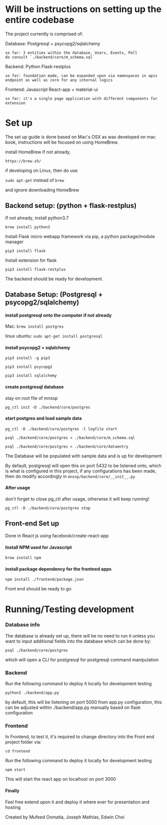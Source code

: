 # Will be instructions on setting up the entire codebase
The project currently is comprised of:

Database: Postgresql + psycopg2/sqlalchemy

    so far: 3 entities within the database, Users, Events, Poll
    do consult `./backend/core/m_schema.sql`

Backend: Python Flask-restplus 

    so far: foundation made, can be expanded upon via namespaces in apis endpoint as well as core for any internal logics

Frontend: Javascript React-app + material-ui
    
    so far: it's a single page application with different components for extension

# Set up
The set up guide is done based on Mac's OSX as was developed on mac book, instructions will be focused on using HomeBrew. 

install HomeBrew if not already, 

`https://brew.sh/`

if developing on Linux, then do use 

`sudo apt-get` instead of `brew`

and ignore downloading HomeBrew

## Backend setup: (python + flask-restplus)
If not already, install python3.7

`brew install python3`

Install Flask micro webapp framework via pip, a python package/module manager

`pip3 install flask`

Install extension for flask

`pip3 install flask-restplus`

The backend should be ready for development.

## Database Setup: (Postgresql + psycopg2/sqlalchemy)
#### install postgresql onto the computer if not already
Mac: `brew install postgres`

linux ubuntu: `sudo apt-get install postgresql`

#### install psycopg2 + sqlalchemy
`pip3 install -g pip3`

`pip3 install psycopg2`

`pip3 install sqlalchemy`

#### create postgresql database
stay on root file of mnssp

`pg_ctl init -D ./backend/core/postgres`

#### start postgres and load sample data
`pg_ctl -D ./backend/core/postgres -l logfile start`

`psql ./backend/core/postgres < ./backend/core/m_schema.sql`

`psql ./backend/core/postgres < ./backend/core/dataentry`

The Database will be populated with sample data and is up for development

By default, postgresql will open this on port 5432 to be listened onto, which is what is configured in this project, if any configurations has been made, then do modify accordingly in `mnssp/backend/core/__init__.py`

#### After usage
don't forget to close pg_ctl after usage, otherwise it will keep running!

`pg_ctl -D ./backend/core/postgres stop`



## Front-end Set up
Done in React js using facebook/create-react-app

#### Install NPM used for Javascript

`brew install npm`

#### install package dependency for the frontned apps

`npm install ./frontend/package.json` 

Front end should be ready to go

# Running/Testing development
### Database info
The database is already set up, there will be no need to run it unless you want to input additional fields into the database which can be done by:

`psql ./backend/core/postgres`

which will open a CLI for postgresql for postgresql command manipulation

### Backend
Run the following command to deploy it locally for development testing

`python3 ./backend/app.py`

by default, this will be listening on port 5000 from app.py configuration, this can be adjusted within ./backend/app.py manually based on flask configuration

### Frontend
In Frontend, to test it, it's required to change directory into the Front end project folder via:

`cd frontend`

Run the following command to deploy it locally for development testing

`npm start`

This will start the react app on localhost on port 3000

#### Finally

Feel free extend upon it and deploy it where ever for presentation and hosting

Created by Mufeed Oomatia, Joseph Mathias, Edwin Choi